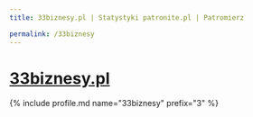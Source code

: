 ```yaml
---
title: 33biznesy.pl | Statystyki patronite.pl | Patromierz

permalink: /33biznesy
---
```


# [33biznesy.pl](https://patronite.pl/33biznesy)

{% include profile.md name="33biznesy" prefix="3" %}
